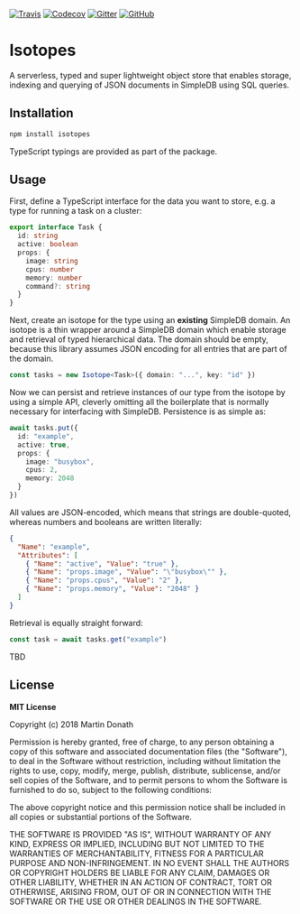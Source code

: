 [![Travis][travis-image]][travis-link]
[![Codecov][codecov-image]][codecov-link]
[![Gitter][gitter-image]][gitter-link]
[![GitHub][github-image]][github-link]

  [travis-image]: https://travis-ci.org/squidfunk/isotopes.svg?branch=master
  [travis-link]: https://travis-ci.org/squidfunk/isotopes
  [codecov-image]: https://img.shields.io/codecov/c/github/squidfunk/isotopes/master.svg
  [codecov-link]: https://codecov.io/gh/squidfunk/isotopes
  [gitter-image]: https://badges.gitter.im/squidfunk/isotopes.svg
  [gitter-link]: https://gitter.im/squidfunk/isotopes
  [github-image]: https://img.shields.io/github/release/squidfunk/isotopes.svg
  [github-link]: https://github.com/squidfunk/isotopes/releases

# Isotopes

A serverless, typed and super lightweight object store that enables storage,
indexing and querying of JSON documents in SimpleDB using SQL queries.

## Installation

``` sh
npm install isotopes
```

TypeScript typings are provided as part of the package.

## Usage

First, define a TypeScript interface for the data you want to store, e.g. a
type for running a task on a cluster:

``` ts
export interface Task {
  id: string
  active: boolean
  props: {
    image: string
    cpus: number
    memory: number
    command?: string
  }
}
```

Next, create an isotope for the type using an **existing** SimpleDB domain. An
isotope is a thin wrapper around a SimpleDB domain which enable storage and
retrieval of typed hierarchical data. The domain should be empty, because this
library assumes JSON encoding for all entries that are part of the domain.

``` ts
const tasks = new Isotope<Task>({ domain: "...", key: "id" })
```

Now we can persist and retrieve instances of our type from the isotope by using
a simple API, cleverly omitting all the boilerplate that is normally necessary
for interfacing with SimpleDB. Persistence is as simple as:

``` ts
await tasks.put({
  id: "example",
  active: true,
  props: {
    image: "busybox",
    cpus: 2,
    memory: 2048
  }
})
```

All values are JSON-encoded, which means that strings are double-quoted,
whereas numbers and booleans are written literally:

``` json
{
  "Name": "example",
  "Attributes": [
    { "Name": "active", "Value": "true" },
    { "Name": "props.image", "Value": "\"busybox\"" },
    { "Name": "props.cpus", "Value": "2" },
    { "Name": "props.memory", "Value": "2048" }
  ]
}
```

Retrieval is equally straight forward:

``` ts
const task = await tasks.get("example")
```

TBD

## License

**MIT License**

Copyright (c) 2018 Martin Donath

Permission is hereby granted, free of charge, to any person obtaining a copy
of this software and associated documentation files (the "Software"), to
deal in the Software without restriction, including without limitation the
rights to use, copy, modify, merge, publish, distribute, sublicense, and/or
sell copies of the Software, and to permit persons to whom the Software is
furnished to do so, subject to the following conditions:

The above copyright notice and this permission notice shall be included in
all copies or substantial portions of the Software.

THE SOFTWARE IS PROVIDED "AS IS", WITHOUT WARRANTY OF ANY KIND, EXPRESS OR
IMPLIED, INCLUDING BUT NOT LIMITED TO THE WARRANTIES OF MERCHANTABILITY,
FITNESS FOR A PARTICULAR PURPOSE AND NON-INFRINGEMENT. IN NO EVENT SHALL THE
AUTHORS OR COPYRIGHT HOLDERS BE LIABLE FOR ANY CLAIM, DAMAGES OR OTHER
LIABILITY, WHETHER IN AN ACTION OF CONTRACT, TORT OR OTHERWISE, ARISING
FROM, OUT OF OR IN CONNECTION WITH THE SOFTWARE OR THE USE OR OTHER DEALINGS
IN THE SOFTWARE.
